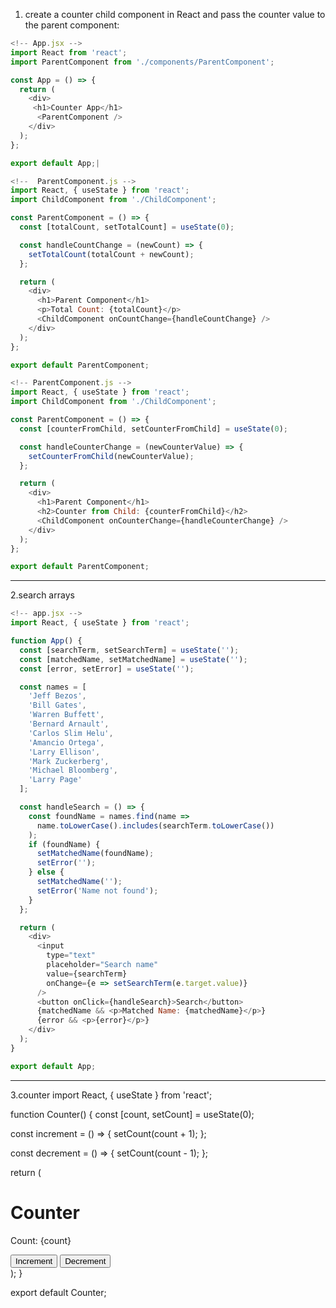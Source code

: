  1. create a counter child component in React and pass the counter value to the parent component:
```javascript
<!-- App.jsx -->
import React from 'react';
import ParentComponent from './components/ParentComponent';

const App = () => {
  return (
    <div>
     <h1>Counter App</h1>
      <ParentComponent />
    </div>
  );
};

export default App;|
```

```javascript
<!--  ParentComponent.js -->
import React, { useState } from 'react';
import ChildComponent from './ChildComponent';

const ParentComponent = () => {
  const [totalCount, setTotalCount] = useState(0);

  const handleCountChange = (newCount) => {
    setTotalCount(totalCount + newCount);
  };

  return (
    <div>
      <h1>Parent Component</h1>
      <p>Total Count: {totalCount}</p>
      <ChildComponent onCountChange={handleCountChange} />
    </div>
  );
};

export default ParentComponent;
```
```javascript
<!-- ParentComponent.js -->
import React, { useState } from 'react';
import ChildComponent from './ChildComponent';

const ParentComponent = () => {
  const [counterFromChild, setCounterFromChild] = useState(0);

  const handleCounterChange = (newCounterValue) => {
    setCounterFromChild(newCounterValue);
  };

  return (
    <div>
      <h1>Parent Component</h1>
      <h2>Counter from Child: {counterFromChild}</h2>
      <ChildComponent onCounterChange={handleCounterChange} />
    </div>
  );
};

export default ParentComponent;
```
__________________________________________________________________________________________________________________


2.search arrays
```javascript
<!-- app.jsx -->
import React, { useState } from 'react';

function App() {
  const [searchTerm, setSearchTerm] = useState('');
  const [matchedName, setMatchedName] = useState('');
  const [error, setError] = useState('');

  const names = [
    'Jeff Bezos',
    'Bill Gates',
    'Warren Buffett',
    'Bernard Arnault',
    'Carlos Slim Helu',
    'Amancio Ortega',
    'Larry Ellison',
    'Mark Zuckerberg',
    'Michael Bloomberg',
    'Larry Page'
  ];

  const handleSearch = () => {
    const foundName = names.find(name =>
      name.toLowerCase().includes(searchTerm.toLowerCase())
    );
    if (foundName) { 
      setMatchedName(foundName);
      setError('');
    } else {
      setMatchedName('');
      setError('Name not found');
    }
  };

  return (
    <div>
      <input
        type="text"
        placeholder="Search name"
        value={searchTerm}
        onChange={e => setSearchTerm(e.target.value)}
      />
      <button onClick={handleSearch}>Search</button>
      {matchedName && <p>Matched Name: {matchedName}</p>}
      {error && <p>{error}</p>}
    </div>
  );
}

export default App;
```



__________________________________________________________________________________________________________________

3.counter
import React, { useState } from 'react';

function Counter() {
  const [count, setCount] = useState(0);

  const increment = () => {
    setCount(count + 1);
  };

  const decrement = () => {
    setCount(count - 1);
  };

  return (
    <div>
      <h1>Counter</h1>
      <p>Count: {count}</p>
      <button onClick={increment}>Increment</button>
      <button onClick={decrement}>Decrement</button>
    </div>
  );
}

export default Counter;
```
